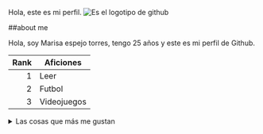 Hola, este es mi perfil.
<picture>
 <source media="(prefers-color-scheme: dark)" srcset="https://cdn.prod.website-files.com/5f5a53e153805db840dae2db/64e79ca5aff2fb7295bfddf9_github-que-es.jpg">
 <source media="(prefers-color-scheme: light)" srcset="https://www.enriquedans.com/wp-content/uploads/2018/06/GitHub-Octocat.jpg">
 <img alt="Es el logotipo de github" src="https://guias.donweb.com/wp-content/uploads/2023/12/Como-usar-GitHub-con-WordPress.jpg">
</picture>


##about me

Hola, soy Marisa espejo torres, tengo 25 años y este es mi perfil de Github.

| Rank |   Aficiones   |
|-----:|---------------|
|     1|      Leer     |
|     2|     Futbol    |
|     3|   Videojuegos |

<details>
 <summary>Las cosas que más me gustan</summary>

| Rank |  Asignaturas favoritas  |
|-----:|-------------------------|
|     1|  Lenguajes de marcas    |
|     2|         Sistemas        |
|     3|       Base de datos     |

</details>
